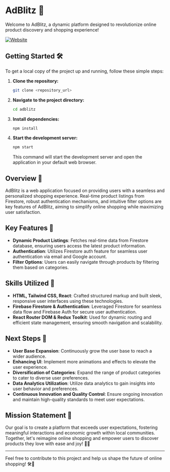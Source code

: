 # AdBlitz 🚀

Welcome to AdBlitz, a dynamic platform designed to revolutionize online product discovery and shopping experience!

[![Website](https://img.shields.io/website?label=Visit%20AdBlitz&style=for-the-badge&url=https%3A%2F%2Flnkd.in/gppn2zQS)](https://lnkd.in/gppn2zQS)

## Getting Started 🛠️

To get a local copy of the project up and running, follow these simple steps:

1. **Clone the repository:**

    ```bash
    git clone <repository_url>
    ```

2. **Navigate to the project directory:** 

    ```bash
    cd adblitz
    ```

3. **Install dependencies:**

    ```bash
    npm install
    ```

4. **Start the development server:**

    ```bash
    npm start
    ```

   This command will start the development server and open the application in your default web browser.

## Overview 📝

AdBlitz is a web application focused on providing users with a seamless and personalized shopping experience. Real-time product listings from Firestore, robust authentication mechanisms, and intuitive filter options are key features of AdBlitz, aiming to simplify online shopping while maximizing user satisfaction.

## Key Features 🚀

- **Dynamic Product Listings**: Fetches real-time data from Firestore database, ensuring users access the latest product information.
- **Authentication**: Utilizes Firestore auth feature for seamless user authentication via email and Google account.
- **Filter Options**: Users can easily navigate through products by filtering them based on categories.

## Skills Utilized 💼

- **HTML, Tailwind CSS, React**: Crafted structured markup and built sleek, responsive user interfaces using these technologies.
- **Firebase Firestore & Authentication**: Leveraged Firestore for seamless data flow and Firebase Auth for secure user authentication.
- **React Router DOM & Redux Toolkit**: Used for dynamic routing and efficient state management, ensuring smooth navigation and scalability.

## Next Steps 🚦

- **User Base Expansion**: Continuously grow the user base to reach a wider audience.
- **Enhancing UI**: Implement more animations and effects to elevate the user experience.
- **Diversification of Categories**: Expand the range of product categories to cater to diverse user preferences.
- **Data Analytics Utilization**: Utilize data analytics to gain insights into user behavior and preferences.
- **Continuous Innovation and Quality Control**: Ensure ongoing innovation and maintain high-quality standards to meet user expectations.

## Mission Statement 🌟

Our goal is to create a platform that exceeds user expectations, fostering meaningful interactions and economic growth within local communities. Together, let's reimagine online shopping and empower users to discover products they love with ease and joy! 💼✨

---

Feel free to contribute to this project and help us shape the future of online shopping! 🛠️🎨

